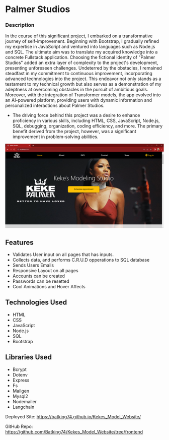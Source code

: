 # Palmer Studios

### Description
In the course of this significant project, I embarked on a transformative journey of self-improvement. Beginning with Bootstrap, I gradually refined my expertise in JavaScript and ventured into languages such as Node.js and SQL. The ultimate aim was to translate my acquired knowledge into a concrete Fullstack application. Choosing the fictional identity of "Palmer Studios" added an extra layer of complexity to the project's development, presenting unforeseen challenges. Undeterred by the obstacles, I remained steadfast in my commitment to continuous improvement, incorporating advanced technologies into the project. This endeavor not only stands as a testament to my technical growth but also serves as a demonstration of my adeptness at overcoming obstacles in the pursuit of ambitious goals. Moreover, with the integration of Transformer models, the app evolved into an AI-powered platform, providing users with dynamic information and personalized interactions about Palmer Studios.


- The driving force behind this project was a desire to enhance proficiency in various skills, including HTML, CSS, JavaScript, Node.js, SQL, debugging, organization, coding efficiency, and more. The primary benefit derived from the project, however, was a significant improvement in problem-solving abilities.

![Image of Nazir's Palmer Studio Project Landing page](./public/IMG/Palmer_Studios_Project.png)

## Features
- Validates User input on all pages that has inputs.
- Collects data, and performs C.R.U.D opperations to SQL database
- Sends Users Emails
- Responsive Layout on all pages
- Accounts can be created
- Passwords can be resetted
- Cool Animations and Hover Affects

## Technologies Used
- HTML
- CSS
- JavaScript
- Node.js
- SQL
- Bootstrap

## Libraries Used
- Bcrypt
- Dotenv
- Express
- Fs
- Mailgen
- Mysql2
- Nodemailer
- Langchain

Deployed Site: https://batking74.github.io/Kekes_Model_Website/

GitHub Repo: https://github.com/Batking74/Kekes_Model_Website/tree/frontend
